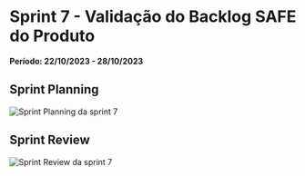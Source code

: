 # Sprint 7 - Validação do Backlog SAFE do Produto

**Período: 22/10/2023 - 28/10/2023**

## Sprint Planning

![Sprint Planning da sprint 7](../../assets/templates_reunioes_sprint/sprint7/planning.jpg)

## Sprint Review

![Sprint Review da sprint 7](../../assets/templates_reunioes_sprint/sprint7/review.jpg)

<!-- ## Sprint Retrospective

![Sprint Retrospective da sprint 0](../../assets/templates_reunioes_sprint/Sprint_Retrospective11_11.png) -->
